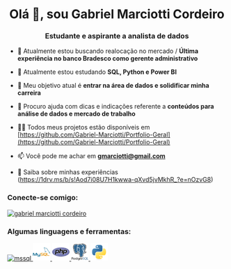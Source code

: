 <h1 align="center">Olá 👋, sou Gabriel Marciotti Cordeiro</h1>
<h3 align="center">Estudante e aspirante a analista de dados</h3>

- 🔭 Atualmente estou buscando realocação no mercado / **Última experiência no banco Bradesco como gerente administrativo**

- 🌱 Atualmente estou estudando **SQL, Python e Power BI**

- 👯 Meu objetivo atual é **entrar na área de dados e solidificar minha carreira**

- 🤝 Procuro ajuda com dicas e indicações referente a **conteúdos para análise de dados e mercado de trabalho**

- 👨‍💻 Todos meus projetos estão disponíveis em [https://github.com/Gabriel-Marciotti/Portfolio-Geral](https://github.com/Gabriel-Marciotti/Portfolio-Geral)

- 📫 Você pode me achar em **gmarciotti@gmail.com**

- 📄 Saiba sobre minhas experiências (https://1drv.ms/b/s!Aod7i08U7H1kwwa-qXvd5jvMkhR_?e=nOzvG8)

<h3 align="left">Conecte-se comigo:</h3>
<p align="left">
<a href="https://linkedin.com/in/gabriel marciotti cordeiro" target="blank"><img align="center" src="https://raw.githubusercontent.com/rahuldkjain/github-profile-readme-generator/master/src/images/icons/Social/linked-in-alt.svg" alt="gabriel marciotti cordeiro" height="30" width="40" /></a>
</p>

<h3 align="left">Algumas linguagens e ferramentas:</h3>
<p align="left"> <a href="https://www.microsoft.com/en-us/sql-server" target="_blank" rel="noreferrer"> <img src="https://www.svgrepo.com/show/303229/microsoft-sql-server-logo.svg" alt="mssql" width="40" height="40"/> </a> <a href="https://www.mysql.com/" target="_blank" rel="noreferrer"> <img src="https://raw.githubusercontent.com/devicons/devicon/master/icons/mysql/mysql-original-wordmark.svg" alt="mysql" width="40" height="40"/> </a> <a href="https://www.php.net" target="_blank" rel="noreferrer"> <img src="https://raw.githubusercontent.com/devicons/devicon/master/icons/php/php-original.svg" alt="php" width="40" height="40"/> </a> <a href="https://www.postgresql.org" target="_blank" rel="noreferrer"> <img src="https://raw.githubusercontent.com/devicons/devicon/master/icons/postgresql/postgresql-original-wordmark.svg" alt="postgresql" width="40" height="40"/> </a> <a href="https://www.python.org" target="_blank" rel="noreferrer"> <img src="https://raw.githubusercontent.com/devicons/devicon/master/icons/python/python-original.svg" alt="python" width="40" height="40"/> </a> </p>

